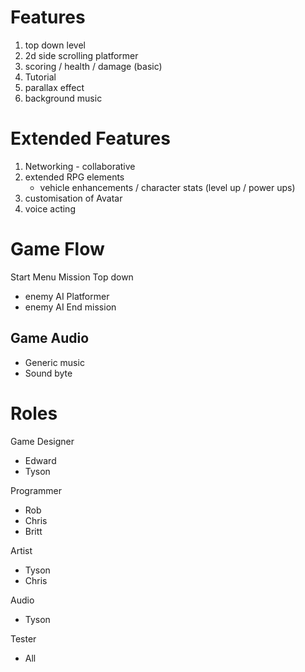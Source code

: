 Features
==

1. top down level
2. 2d side scrolling platformer
3. scoring / health / damage (basic)
4. Tutorial
5. parallax effect
6. background music

Extended Features
==

1. Networking - collaborative
2. extended RPG elements
   - vehicle enhancements / character stats (level up / power ups)
3. customisation of Avatar
4. voice acting

Game Flow
==

Start Menu
Mission
Top down
- enemy AI
Platformer
- enemy AI
End mission

Game Audio
--

- Generic music
- Sound byte

Roles
==

Game Designer
- Edward
- Tyson

Programmer
- Rob
- Chris
- Britt

Artist
- Tyson
- Chris

Audio
- Tyson

Tester
- All
